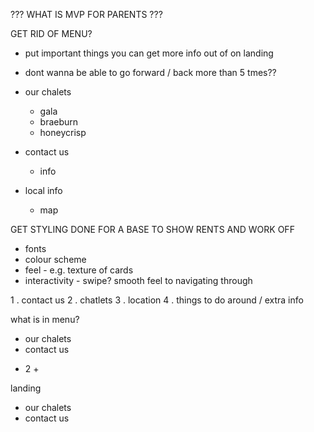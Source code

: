 

??? WHAT IS MVP FOR PARENTS ???

GET RID OF MENU?
- put important things you can get more info out of on landing
- dont wanna be able to go forward / back more than 5 tmes??

- our chalets
    - gala
    - braeburn
    - honeycrisp
- contact us
    - info
- local info
    - map 

GET STYLING DONE FOR A BASE TO SHOW RENTS AND WORK OFF
- fonts
- colour scheme
- feel - e.g. texture of cards
- interactivity - swipe? smooth feel to navigating through


1 . contact us 
2 . chatlets
3 . location 
4 . things to do around / extra info

what is in menu? 
- our chalets
- contact us 
+ 2 +


landing
- our chalets
- contact us 
